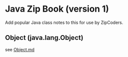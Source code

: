 # Java Zip Book (version 1)

Add popular Java class notes to this for use by ZipCoders.

## Object (java.lang.Object)

see [Object.md](JavaZipBook-1/Object.md)
